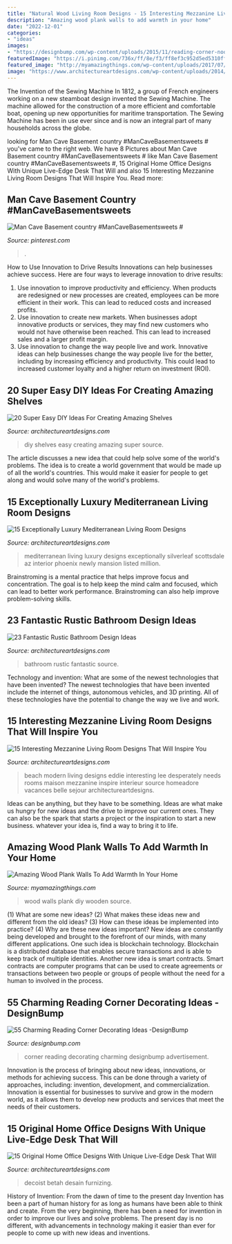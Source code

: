```yaml
---
title: "Natural Wood Living Room Designs - 15 Interesting Mezzanine Living Room Designs That Will Inspire You"
description: "Amazing wood plank walls to add warmth in your home"
date: "2022-12-01"
categories:
- "ideas"
images:
- "https://designbump.com/wp-content/uploads/2015/11/reading-corner-nook15.jpg"
featuredImage: "https://i.pinimg.com/736x/ff/8e/f3/ff8ef3c952d5ed5310ffc46214776335.jpg"
featured_image: "http://myamazingthings.com/wp-content/uploads/2017/07/diy-wooden-plank-wall-5.jpg"
image: "https://www.architectureartdesigns.com/wp-content/uploads/2014/08/15-Exceptionally-Luxury-Mediterranean-Living-Room-Designs-8-630x419.jpg"
---
```



The Invention of the Sewing Machine
In 1812, a group of French engineers working on a new steamboat design invented the Sewing Machine. The machine allowed for the construction of a more efficient and comfortable boat, opening up new opportunities for maritime transportation. The Sewing Machine has been in use ever since and is now an integral part of many households across the globe.

	

		
looking for Man Cave Basement country #ManCaveBasementsweets # you've came to the right web. We have 8 Pictures about Man Cave Basement country #ManCaveBasementsweets # like Man Cave Basement country #ManCaveBasementsweets #, 15 Original Home Office Designs With Unique Live-Edge Desk That Will and also 15 Interesting Mezzanine Living Room Designs That Will Inspire You. Read more:
		
    
## Man Cave Basement Country #ManCaveBasementsweets #

<img loading=lazy src="https://i.pinimg.com/736x/ff/8e/f3/ff8ef3c952d5ed5310ffc46214776335.jpg" onerror="this.onerror=null;this.src='https://tse1.mm.bing.net/th?id=OIP.xNbmwF9MamJhMUJEB9Y6OQHaLG&amp;pid=15.1';" alt="Man Cave Basement country #ManCaveBasementsweets #">

_Source: pinterest.com_

>. 

	

How to Use Innovation to Drive Results
Innovations can help businesses achieve success. Here are four ways to leverage innovation to drive results:
1. Use innovation to improve productivity and efficiency. When products are redesigned or new processes are created, employees can be more efficient in their work. This can lead to reduced costs and increased profits.
2. Use innovation to create new markets. When businesses adopt innovative products or services, they may find new customers who would not have otherwise been reached. This can lead to increased sales and a larger profit margin.
3. Use innovation to change the way people live and work. Innovative ideas can help businesses change the way people live for the better, including by increasing efficiency and productivity. This could lead to increased customer loyalty and a higher return on investment (ROI).

    
## 20 Super Easy DIY Ideas For Creating Amazing Shelves

<img loading=lazy src="https://www.architectureartdesigns.com/wp-content/uploads/2016/10/11-40.jpg" onerror="this.onerror=null;this.src='https://tse3.mm.bing.net/th?id=OIP.w9NtNFU5q2jdHPQIY4xKxwHaOu&amp;pid=15.1';" alt="20 Super Easy DIY Ideas For Creating Amazing Shelves">

_Source: architectureartdesigns.com_

>diy shelves easy creating amazing super source. 

	

The article discusses a new idea that could help solve some of the world's problems. The idea is to create a world government that would be made up of all the world's countries. This would make it easier for people to get along and would solve many of the world's problems.

    
## 15 Exceptionally Luxury Mediterranean Living Room Designs

<img loading=lazy src="https://www.architectureartdesigns.com/wp-content/uploads/2014/08/15-Exceptionally-Luxury-Mediterranean-Living-Room-Designs-8-630x419.jpg" onerror="this.onerror=null;this.src='https://tse4.mm.bing.net/th?id=OIP.dQ3t3vyDRO961tzypoJg4gHaE7&amp;pid=15.1';" alt="15 Exceptionally Luxury Mediterranean Living Room Designs">

_Source: architectureartdesigns.com_

>mediterranean living luxury designs exceptionally silverleaf scottsdale az interior phoenix newly mansion listed million. 

	

Brainstroming is a mental practice that helps improve focus and concentration. The goal is to help keep the mind calm and focused, which can lead to better work performance. Brainstroming can also help improve problem-solving skills.

    
## 23 Fantastic Rustic Bathroom Design Ideas

<img loading=lazy src="https://www.architectureartdesigns.com/wp-content/uploads/2013/09/174.jpg" onerror="this.onerror=null;this.src='https://tse1.mm.bing.net/th?id=OIP.zVoRnO41JDIfKSajvr8YWwHaJ7&amp;pid=15.1';" alt="23 Fantastic Rustic Bathroom Design Ideas">

_Source: architectureartdesigns.com_

>bathroom rustic fantastic source. 

	

Technology and invention: What are some of the newest technologies that have been invented?
The newest technologies that have been invented include the internet of things, autonomous vehicles, and 3D printing. All of these technologies have the potential to change the way we live and work.

    
## 15 Interesting Mezzanine Living Room Designs That Will Inspire You

<img loading=lazy src="https://www.architectureartdesigns.com/wp-content/uploads/2016/07/1-1-630x445.jpg" onerror="this.onerror=null;this.src='https://tse2.mm.bing.net/th?id=OIP.4Va-1-YtLZ7g-p4c5DROGQHaFO&amp;pid=15.1';" alt="15 Interesting Mezzanine Living Room Designs That Will Inspire You">

_Source: architectureartdesigns.com_

>beach modern living designs eddie interesting lee desperately needs rooms maison mezzanine inspire interieur source homeadore vacances belle sejour architectureartdesigns. 

	

Ideas can be anything, but they have to be something. Ideas are what make us hungry for new ideas and the drive to improve our current ones. They can also be the spark that starts a project or the inspiration to start a new business. whatever your idea is, find a way to bring it to life.

    
## Amazing Wood Plank Walls To Add Warmth In Your Home

<img loading=lazy src="http://myamazingthings.com/wp-content/uploads/2017/07/diy-wooden-plank-wall-5.jpg" onerror="this.onerror=null;this.src='https://tse2.mm.bing.net/th?id=OIP.pPx-HbsnU6vskf4RoZyrjgHaJ3&amp;pid=15.1';" alt="Amazing Wood Plank Walls To Add Warmth In Your Home">

_Source: myamazingthings.com_

>wood walls plank diy wooden source. 

	

(1) What are some new ideas? (2) What makes these ideas new and different from the old ideas? (3) How can these ideas be implemented into practice? (4) Why are these new ideas important?
New ideas are constantly being developed and brought to the forefront of our minds, with many different applications. One such idea is blockchain technology. Blockchain is a distributed database that enables secure transactions and is able to keep track of multiple identities. Another new idea is smart contracts. Smart contracts are computer programs that can be used to create agreements or transactions between two people or groups of people without the need for a human to involved in the process.

    
## 55 Charming Reading Corner Decorating Ideas -DesignBump

<img loading=lazy src="https://designbump.com/wp-content/uploads/2015/11/reading-corner-nook15.jpg" onerror="this.onerror=null;this.src='https://tse1.mm.bing.net/th?id=OIP.jMiaANAbVp8b259YGktSxAHaLG&amp;pid=15.1';" alt="55 Charming Reading Corner Decorating Ideas -DesignBump">

_Source: designbump.com_

>corner reading decorating charming designbump advertisement. 

	

Innovation is the process of bringing about new ideas, innovations, or methods for achieving success. This can be done through a variety of approaches, including: invention, development, and commercialization. Innovation is essential for businesses to survive and grow in the modern world, as it allows them to develop new products and services that meet the needs of their customers.

    
## 15 Original Home Office Designs With Unique Live-Edge Desk That Will

<img loading=lazy src="https://www.architectureartdesigns.com/wp-content/uploads/2016/12/3-12.jpg" onerror="this.onerror=null;this.src='https://tse2.mm.bing.net/th?id=OIP.H-wwhmWCvrTvATTWyH7nKwHaE8&amp;pid=15.1';" alt="15 Original Home Office Designs With Unique Live-Edge Desk That Will">

_Source: architectureartdesigns.com_

>decoist betah desain furnizing. 

	

History of Invention: From the dawn of time to the present day
Invention has been a part of human history for as long as humans have been able to think and create. From the very beginning, there has been a need for invention in order to improve our lives and solve problems. The present day is no different, with advancements in technology making it easier than ever for people to come up with new ideas and inventions.


